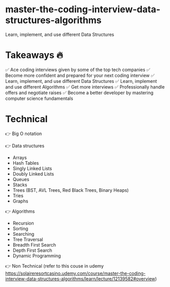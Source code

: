 # master-the-coding-interview-data-structures-algorithms
Learn, implement, and use different Data Structures

# Takeaways 🔥
✅ Ace coding interviews given by some of the top tech companies
✅ Become more confident and prepared for your next coding interview
✅ Learn, implement, and use different Data Structures
✅ Learn, implement and use different Algorithms
✅ Get more interviews
✅ Professionally handle offers and negotiate raises
✅ Become a better developer by mastering computer science fundamentals

# Technical

👉 Big O notation

👉 Data structures
  * Arrays
  * Hash Tables
  * Singly Linked Lists
  * Doubly Linked Lists
  * Queues
  * Stacks
  * Trees (BST, AVL Trees, Red Black Trees, Binary Heaps)
  * Tries
  * Graphs

👉 Algorithms
  * Recursion
  * Sorting
  * Searching
  * Tree Traversal
  * Breadth First Search
  * Depth First Search
  * Dynamic Programming

👉 Non Technical (refer to this couse in udemy https://solaireresortcasino.udemy.com/course/master-the-coding-interview-data-structures-algorithms/learn/lecture/12139582#overview)